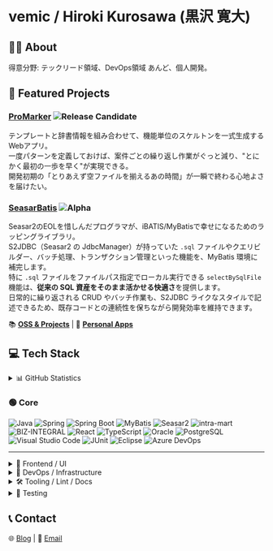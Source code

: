# vemic / Hiroki Kurosawa (黒沢 寛大)

## 👨‍💻 About

得意分野: テックリード領域、DevOps領域
あんど、個人開発。  


## 🚀 Featured Projects

### [ProMarker](https://github.com/vemic/promarker) ![Release Candidate](https://img.shields.io/badge/status-release%20candidate-blue)
テンプレートと辞書情報を組み合わせて、機能単位のスケルトンを一式生成するWebアプリ。  
一度パターンを定義しておけば、案件ごとの繰り返し作業がぐっと減り、"とにかく最初の一歩を早く"が実現できる。  
開発初期の「とりあえず空ファイルを揃えるあの時間」が一瞬で終わる心地よさを届けたい。

### [SeasarBatis](https://github.com/vemic/seasarbatis) ![Alpha](https://img.shields.io/badge/status-alpha-red)
Seasar2のEOLを惜しんだプログラマが、iBATIS/MyBatisで幸せになるためのラッピングライブラリ。  
S2JDBC（Seasar2 の JdbcManager）が持っていた `.sql` ファイルやクエリビルダー、バッチ処理、トランザクション管理といった機能を、MyBatis 環境に補完します。  
特に `.sql` ファイルをファイルパス指定でローカル実行できる `selectBySqlFile` 機能は、**従来の SQL 資産をそのまま活かせる快適さ**を提供します。  
日常的に繰り返される CRUD やバッチ作業も、S2JDBC ライクなスタイルで記述できるため、既存コードとの連続性を保ちながら開発効率を維持できます。

📚 **[OSS & Projects](docs/projects.md)** | 🚀 **[Personal Apps](docs/personal-apps.md)**

## 💻 Tech Stack

<details>
<summary>📊 GitHub Statistics</summary>

![GitHub Stats](https://github-readme-stats.vercel.app/api?username=vemic&show_icons=true&theme=default)

</details>

### 🟢 Core
![Java](https://img.shields.io/badge/Java-ED8B00?style=for-the-badge&logo=openjdk&logoColor=white)
![Spring](https://img.shields.io/badge/Spring-6DB33F?style=for-the-badge&logo=spring&logoColor=white)
![Spring Boot](https://img.shields.io/badge/Spring_Boot-6DB33F?style=for-the-badge&logo=spring-boot&logoColor=white)
![MyBatis](https://img.shields.io/badge/MyBatis-000000?style=for-the-badge&logo=apache&logoColor=white)
![Seasar2](https://img.shields.io/badge/Seasar2-0A0A0A?style=for-the-badge&logo=data&logoColor=white)
![intra-mart](https://img.shields.io/badge/intra--mart-007ACC?style=for-the-badge&logo=enterprise&logoColor=white)
![BIZ-INTEGRAL](https://img.shields.io/badge/BIZ--INTEGRAL-1D428A?style=for-the-badge&logo=archlinux&logoColor=white)
![React](https://img.shields.io/badge/React-20232A?style=for-the-badge&logo=react&logoColor=61DAFB)
![TypeScript](https://img.shields.io/badge/TypeScript-007ACC?style=for-the-badge&logo=typescript&logoColor=white)
![Oracle](https://img.shields.io/badge/Oracle-F80000?style=for-the-badge&logo=oracle&logoColor=white)
![PostgreSQL](https://img.shields.io/badge/PostgreSQL-336791?style=for-the-badge&logo=postgresql&logoColor=white)
![Visual Studio Code](https://img.shields.io/badge/VSCode-007ACC?style=for-the-badge&logo=visualstudiocode&logoColor=white)
![JUnit](https://img.shields.io/badge/JUnit-25A162?style=for-the-badge&logo=java&logoColor=white)
![Eclipse](https://img.shields.io/badge/Eclipse_IDE-2C2255?style=for-the-badge&logo=eclipseide&logoColor=white)
![Azure DevOps](https://img.shields.io/badge/Azure_DevOps-0078D7?style=for-the-badge&logo=azuredevops&logoColor=white)

---

<details>
<summary>🧩 Frontend / UI</summary>

![JavaScript](https://img.shields.io/badge/JavaScript-F7DF1E?style=for-the-badge&logo=javascript&logoColor=black)
![Sass](https://img.shields.io/badge/Sass-CC6699?style=for-the-badge&logo=sass&logoColor=white)
![Tailwind CSS](https://img.shields.io/badge/Tailwind_CSS-06B6D4?style=for-the-badge&logo=tailwindcss&logoColor=white)
![Fluent UI](https://img.shields.io/badge/Fluent_UI-0078D4?style=for-the-badge&logo=microsoft&logoColor=white)

</details>

<details>
<summary>🔧 DevOps / Infrastructure</summary>

![Docker](https://img.shields.io/badge/Docker-2496ED?style=for-the-badge&logo=docker&logoColor=white)
![GitHub Actions](https://img.shields.io/badge/GitHub_Actions-2088FF?style=for-the-badge&logo=github-actions&logoColor=white)
![Ansible](https://img.shields.io/badge/Ansible-000000?style=for-the-badge&logo=ansible&logoColor=white)
![Terraform](https://img.shields.io/badge/Terraform-7B42BC?style=for-the-badge&logo=terraform&logoColor=white)
![Linux](https://img.shields.io/badge/Linux_Server-333?style=for-the-badge&logo=linux&logoColor=white)
![Azure](https://img.shields.io/badge/Azure-0078D4?style=for-the-badge&logo=microsoftazure&logoColor=white)
![WSL2](https://img.shields.io/badge/WSL2-4EAA25?style=for-the-badge&logo=linux&logoColor=white)

</details>

<details>
<summary>🛠 Tooling / Lint / Docs</summary>

![ESLint](https://img.shields.io/badge/ESLint-4B32C3?style=for-the-badge&logo=eslint&logoColor=white)
![Prettier](https://img.shields.io/badge/Prettier-F7B93E?style=for-the-badge&logo=prettier&logoColor=black)
![Swagger](https://img.shields.io/badge/Swagger-85EA2D?style=for-the-badge&logo=swagger&logoColor=black)
![Mermaid](https://img.shields.io/badge/Mermaid-1E4C8C?style=for-the-badge&logo=mermaid&logoColor=white)

</details>

<details>
<summary>🧪 Testing</summary>

![Jest](https://img.shields.io/badge/Jest-C21325?style=for-the-badge&logo=jest&logoColor=white)

</details>

## 📞 Contact

🌐 [Blog](https://blog.vemi.jp/) | 📧 [Email](mailto:contact@vemi.jp)

